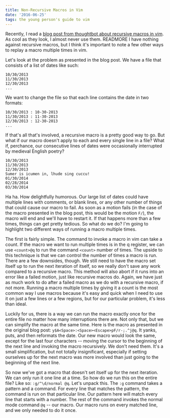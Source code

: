```yaml
---
title: Non-Recursive Macros in Vim
date: '2016-06-25'
tags: the young person's guide to vim
---
```


Recently, I read a <a href="http://robots.thoughtbot.com/recursive-macros-in-vim">blog post from thoughtbot about recursive macros in vim</a>. As cool as they look, I almost never use them. READMORE I have nothing against recursive macros, but I think it's important to note a few other ways to replay a macro multiple times in vim.

Let's look at the problem as presented in the blog post. We have a file that consists of a list of dates like such:

~~~
10/30/2013
11/30/2013
12/30/2013
...
~~~

We want to change the file so that each line contains the date in two formats:

~~~
10/30/2013 : 10-30-2013
11/30/2013 : 11-30-2013
12/30/2013 : 12-30-2013
...
~~~

If that's all that's involved, a recursive macro is a pretty good way to go. But what if our macro doesn't apply to each and every single line in a file? What if, perchance, our consecutive lines of dates were occasionally interrupted by medieval English poetry?

~~~
10/30/2013
11/30/2013
12/30/2013
Sumer is icumen in, lhude sing cuccu!
01/30/2014
02/28/2014
03/30/2014
~~~

Ha ha. How delightfully humorous. Our large list of dates could have multiple lines with comments, or blank lines, or any other number of things that could cause our macro to fail. As soon as a motion fails (in the case of the macro presented in the blog post, this would be the motion `F/`), the macro will end and we'll have to restart it. If that happens more than a few times, things can get pretty tedious. So what do we do? I'm going to highlight two different ways of running a macro multiple times.

The first is fairly simple. The command to invoke a macro in vim can take a count. If the macro we want to run multiple times is in the q register, we can use `<count>@q` to run the command `<count>` number of times. The upside to this technique is that we can control the number of times a macro is run. There are a few downsides, though. We still need to have the macro set itself up to run the next iteration of itself, so we really don't save any work compared to a recursive macro. This method will also abort if it runs into an error like a failed motion, just like recursive macros do. Again, we have just as much work to do after a failed macro as we do with a recursive macro, if not more. Running a macro multiple times by giving it a count is the most common way I use macros because it's easy and quick when I need to use it on just a few lines or a few regions, but for our particular problem, it's less than ideal.

Luckily for us, there is a way we can run the macro exactly once for the entire file no matter how many interruptions there are. Not only that, but we can simplify the macro at the same time. Here is the macro as presented in the original blog post: `y$A<Space>:<Space><Escape>pF/r-;.^j@q`. It yanks, puts, and then reformats the date. Our new macro would look the same, except for the last four characters -- moving the cursor to the beginning of the next line and invoking the macro recursively. We don't need them. It's a small simplification, but not totally insignificant, especially if setting ourselves up for the next macro was more involved than just going to the beginning of the next line.

So now we've got a macro that doesn't set itself up for the next iteration. We can only run it one line at a time. So how do we run this on the entire file? Like so: `:g/^\d/normal @q`. Let's unpack this. The `:g` command takes a pattern and a command. For every line that matches the pattern, the command is run on that particular line. Our pattern here will match every line that starts with a number. The rest of the command invokes the normal mode command `@q` -- our macro. Our macro runs on every matched line, and we only needed to do it once.
